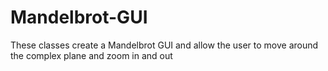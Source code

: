 # Mandelbrot-GUI
These classes create a Mandelbrot GUI and allow the user to move around the complex plane and zoom in and out
